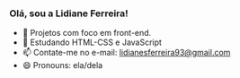 ### Olá, sou a Lidiane Ferreira!

- 🔭 Projetos com foco em front-end.
- 🌱 Estudando HTML-CSS e JavaScript
- 📫 Contate-me no e-mail: lidianesferreira93@gmail.com
- 😄 Pronouns: ela/dela


